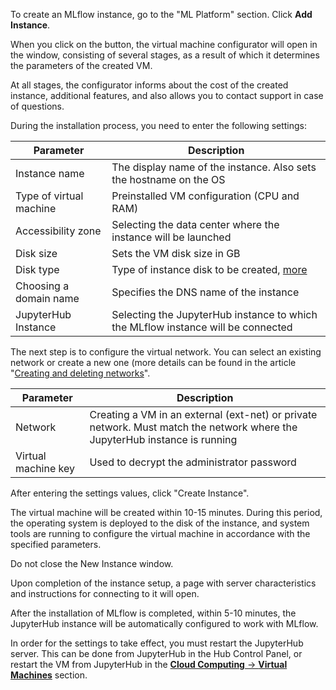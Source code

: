 To create an MLflow instance, go to the "ML Platform" section. Click **Add Instance**.

When you click on the button, the virtual machine configurator will open in the window, consisting of several stages, as a result of which it determines the parameters of the created VM.

At all stages, the configurator informs about the cost of the created instance, additional features, and also allows you to contact support in case of questions.

During the installation process, you need to enter the following settings:

| Parameter | Description |
| --- | --- |
| Instance name | The display name of the instance. Also sets the hostname on the OS |
| Type of virtual machine | Preinstalled VM configuration (CPU and RAM) |
| Accessibility zone | Selecting the data center where the instance will be launched |
| Disk size | Sets the VM disk size in GB |
| Disk type | Type of instance disk to be created, [more](/en/base/iaas/vm-volumes/volume-sla) |
| Choosing a domain name | Specifies the DNS name of the instance |
| JupyterHub Instance | Selecting the JupyterHub instance to which the MLflow instance will be connected |

The next step is to configure the virtual network. You can select an existing network or create a new one (more details can be found in the article "[Creating and deleting networks](/en/networks/vnet/networks/create-net)".

| Parameter | Description |
| --- | --- |
| Network | Creating a VM in an external (ext-net) or private network. Must match the network where the JupyterHub instance is running |
| Virtual machine key | Used to decrypt the administrator password |

After entering the settings values, click "Create Instance".

The virtual machine will be created within 10-15 minutes. During this period, the operating system is deployed to the disk of the instance, and system tools are running to configure the virtual machine in accordance with the specified parameters.

<warn>

Do not close the New Instance window.

Upon completion of the instance setup, a page with server characteristics and instructions for connecting to it will open.

After the installation of MLflow is completed, within 5-10 minutes, the JupyterHub instance will be automatically configured to work with MLflow.

In order for the settings to take effect, you must restart the JupyterHub server. This can be done from JupyterHub in the Hub Control Panel, or restart the VM from JupyterHub in the [**Cloud Computing** -> **Virtual Machines**](/en/base/iaas/vm-start/manage-vm/vm-state) section.

</warn>
